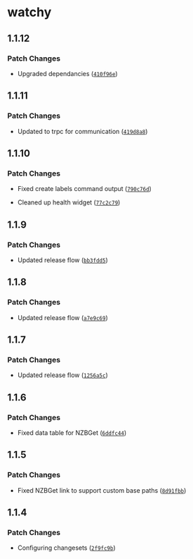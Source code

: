 # watchy

## 1.1.12

### Patch Changes

- Upgraded dependancies ([`410f96e`](https://github.com/wyattjoh/watchy/commit/410f96e09382b7664efa1049d1fadbbf7feb2c43))

## 1.1.11

### Patch Changes

- Updated to trpc for communication ([`419d8a8`](https://github.com/wyattjoh/watchy/commit/419d8a8a99238a265c0f387c6f5b5ad88f343e62))

## 1.1.10

### Patch Changes

- Fixed create labels command output ([`790c76d`](https://github.com/wyattjoh/watchy/commit/790c76d4ec09f3b4aeae5e157df44125435c64aa))

- Cleaned up health widget ([`77c2c79`](https://github.com/wyattjoh/watchy/commit/77c2c79f65553068bab4b964175df82ceb07ab84))

## 1.1.9

### Patch Changes

- Updated release flow ([`bb3fdd5`](https://github.com/wyattjoh/watchy/commit/bb3fdd5ff28112eacc2a33fb531a2b4d4717783c))

## 1.1.8

### Patch Changes

- Updated release flow ([`a7e9c69`](https://github.com/wyattjoh/watchy/commit/a7e9c690243edc95227ee7373da8ec8d2509be9d))

## 1.1.7

### Patch Changes

- Updated release flow ([`1256a5c`](https://github.com/wyattjoh/watchy/commit/1256a5c5eef5347ccf1232d94384ede6b16474d1))

## 1.1.6

### Patch Changes

- Fixed data table for NZBGet ([`6ddfc44`](https://github.com/wyattjoh/watchy/commit/6ddfc44615523ad8bc3b4b9904a890c78a2710dd))

## 1.1.5

### Patch Changes

- Fixed NZBGet link to support custom base paths ([`8d91fbb`](https://github.com/wyattjoh/watchy/commit/8d91fbbe0c5263f02a24e58db628bdf70ba5252c))

## 1.1.4

### Patch Changes

- Configuring changesets ([`2f9fc9b`](https://github.com/wyattjoh/watchy/commit/2f9fc9b65b428ebbbd65a94d757c840db1844ac3))
